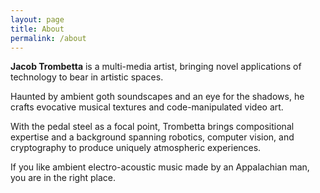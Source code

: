 ```yaml
---
layout: page
title: About
permalink: /about
---
```

__Jacob Trombetta__ is a multi-media artist, bringing novel applications of technology to bear in artistic spaces.

Haunted by ambient goth soundscapes and an eye for the shadows, he crafts evocative musical textures and code-manipulated video art.
        
With the pedal steel as a focal point, Trombetta brings compositional expertise and a background spanning robotics, computer vision, and cryptography to produce uniquely atmospheric experiences.
        
If you like ambient electro-acoustic music made by an Appalachian man, you are in the right place.